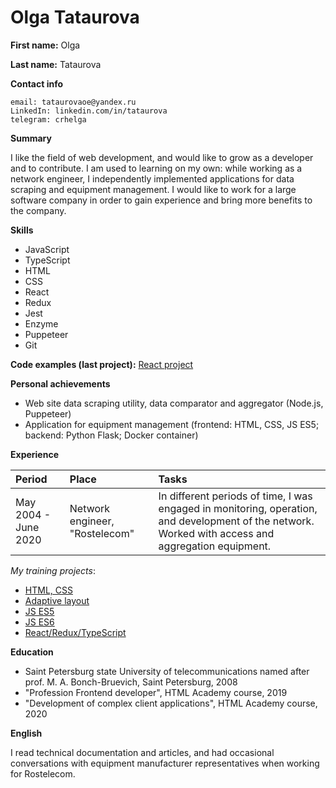# Olga Tataurova

**First name:** Olga

**Last name:** Tataurova

**Contact info**

```
email: tataurovaoe@yandex.ru
LinkedIn: linkedin.com/in/tataurova
telegram: crhelga
```

**Summary**

I like the field of web development, and would like to grow as a developer and to contribute. I am used to learning on my own: while working as a network engineer, I independently implemented applications for data scraping and equipment management. I would like to work for a large software company in order to gain experience and bring more benefits to the company.

**Skills**

- JavaScript
- TypeScript
- HTML
- CSS
- React
- Redux
- Jest
- Enzyme
- Puppeteer
- Git

**Code examples (last project):** [React project](https://github.com/tataurova/910411-six-cities-4)

**Personal achievements**
- Web site data scraping utility, data comparator and aggregator (Node.js, Puppeteer)
- Application for equipment management (frontend: HTML, CSS, JS ES5; backend: Python Flask; Docker container)

**Experience**

  | Period              | Place                          | Tasks                                                                                                                                              |
  |:--------------------|:-------------------------------|:---------------------------------------------------------------------------------------------------------------------------------------------------|
  |May 2004 - June 2020 | Network engineer, "Rostelecom" | In different periods of time, I was engaged in monitoring, operation, and development of the network. Worked with access and aggregation equipment.|

*My training projects*:
- [HTML, CSS](https://github.com/tataurova/910411-gllacy-25)
- [Adaptive layout](https://github.com/tataurova/910411-cat-energy-17)
- [JS ES5](https://github.com/tataurova/910411-keksobooking-18)
- [JS ES6](https://github.com/tataurova/910411-cinemaddict-11)
- [React/Redux/TypeScript](https://github.com/tataurova/910411-six-cities-4)

**Education**
- Saint Petersburg state University of telecommunications named after prof. M. A. Bonch-Bruevich, Saint Petersburg, 2008
- "Profession Frontend developer", HTML Academy course, 2019
- "Development of complex client applications", HTML Academy course, 2020

**English**

I read technical documentation and articles, and had occasional conversations with equipment manufacturer representatives when working for Rostelecom.